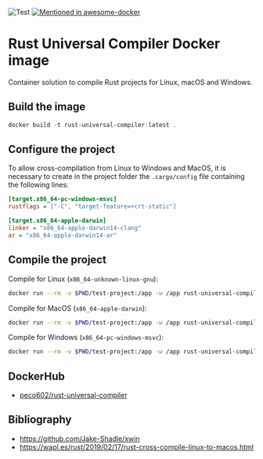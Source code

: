 ![Test](https://github.com/Peco602/rust-universal-compiler/actions/workflows/test.yml/badge.svg)
[![Mentioned in awesome-docker](https://awesome.re/mentioned-badge.svg)](https://github.com/veggiemonk/awesome-docker)

# Rust Universal Compiler Docker image

Container solution to compile Rust projects for Linux, macOS and Windows.


## Build the image

```ps1
docker build -t rust-universal-compiler:latest .
```

## Configure the project

To allow cross-compilation from Linux to Windows and MacOS, it is necessary to create in the project folder the `.cargo/config` file containing the following lines:

```ini
[target.x86_64-pc-windows-msvc]
rustflags = ["-C", "target-feature=+crt-static"]

[target.x86_64-apple-darwin]
linker = "x86_64-apple-darwin14-clang"
ar = "x86_64-apple-darwin14-ar"
```

## Compile the project

Compile for Linux (`x86_64-unknown-linux-gnu`):

```bash
docker run --rm -v $PWD/test-project:/app -w /app rust-universal-compiler:latest cargo build --target x86_64-unknown-linux-gnu --release
```

Compile for MacOS (`x86_64-apple-darwin`):

```bash
docker run --rm -v $PWD/test-project:/app -w /app rust-universal-compiler:latest cargo build --target x86_64-apple-darwin --release
```

Compile for Windows (`x86_64-pc-windows-msvc`):

```bash
docker run --rm -v $PWD/test-project:/app -w /app rust-universal-compiler:latest cargo build --target x86_64-pc-windows-msvc --release
```

## DockerHub

- [peco602/rust-universal-compiler](https://hub.docker.com/r/peco602/rust-universal-compiler)


## Bibliography

- https://github.com/Jake-Shadle/xwin
- https://wapl.es/rust/2019/02/17/rust-cross-compile-linux-to-macos.html

